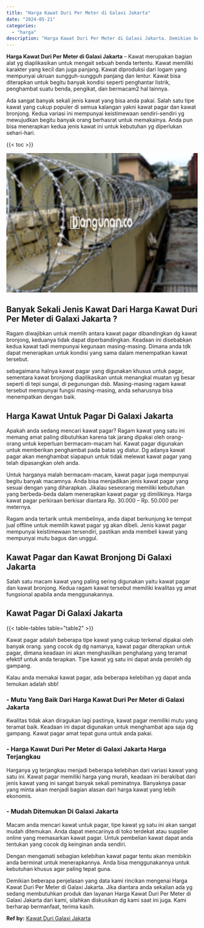 ```yaml
---
title: "Harga Kawat Duri Per Meter di Galaxi Jakarta"
date: "2024-05-21"
categories: 
  - "harga"
description: "Harga Kawat Duri Per Meter di Galaxi Jakarta. Demikian beberapa penjelasan yang data kami rincikan mengenai Harga Kawat Duri Per Meter di Galaxi Jakarta. Jik..."
---
```


**Harga Kawat Duri Per Meter di Galaxi Jakarta** – Kawat merupakan bagian alat yg diaplikasikan untuk mengait sebuah benda tertentu. Kawat memiliki karakter yang kecil dan juga panjang. Kawat diproduksi dari logam yang mempunyai ukruan sungguh-sungguh panjang dan lentur. Kawat bisa diterapkan untuk begitu banyak kondisi seperti penghantar listrik, penghambat suatu benda, pengikat, dan bermacam2 hal lainnya.

Ada sangat banyak sekali jenis kawat yang bisa anda pakai. Salah satu tipe kawat yang cukup populer di semua kalangan yakni kawat pagar dan kawat bronjong. Kedua variasi ini mempunyai keistimewaan sendiri-sendiri yg mewujudkan begitu banyak orang berhasrat untuk memakainya. Anda pun bisa menerapkan kedua jenis kawat ini untuk kebutuhan yg diperlukan sehari-hari.

{{< toc >}}

![Harga Kawat Duri Per Meter di Galaxi Jakarta](/images/jual-kawat-murah49.png)

## Banyak Sekali Jenis Kawat Dari Harga Kawat Duri Per Meter di Galaxi Jakarta ?

Ragam diwajibkan untuk memlih antara kawat pagar dibandingkan dg kawat bronjong, keduanya tidak dapat diperbandingkan. Keadaan ini disebabkan kedua kawat tadi mempunyai kegunaan masing-masing. Dimana anda tdk dapat menerapkan untuk kondisi yang sama dalam menempatkan kawat tersebut.

sebagaimana halnya kawat pagar yang digunakan khusus untuk pagar, sementara kawat bronjong diaplikasikan untuk menangkal muatan yg besar seperti di tepi sungai, di pegunungan dsb. Masing-masing ragam kawat tersebut mempunyai fungsi masing-masing, anda seharusnya bisa menempatkan dengan baik.

## Harga Kawat Untuk Pagar Di Galaxi Jakarta

Apakah anda sedang mencari kawat pagar? Ragam kawat yang satu ini memang amat paling dibutuhkan karena tak jarang dipakai oleh orang-orang untuk keperluan bermacam-macam hal. Kawat pagar digunakan untuk memberikan penghambat pada batas yg diatur. Dg adanya kawat pagar akan menghambat siapapun untuk tidak melewat kawat pagar yang telah dipasangkan oleh anda.

Untuk harganya malah bermacam-macam, kawat pagar juga mempunyai begitu banyak macamnya. Anda bisa menjadikan jenis kawat pagar yang sesuai dengan yang diharapkan. Jikalau seseorang memiliki kebutuhan yang berbeda-beda dalam menerapkan kawat pagar yg dimilikinya. Harga kawat pagar perkiraan berkisar diantara Rp. 30.000 – Rp. 50.000 per meternya.

Ragam anda tertarik untuk membelinya, anda dapat berkunjung ke tempat jual offline untuk memilih kawat pagar yg akan dibeli. Jenis kawat pagar mempunyai keistimewaan tersendiri, pastikan anda membeli kawat yang mempunyai mutu bagus dan unggul.

## Kawat Pagar dan Kawat Bronjong Di Galaxi Jakarta

Salah satu macam kawat yang paling sering digunakan yaitu kawat pagar dan kawat bronjong. Kedua ragam kawat tersebut memiliki kwalitas yg amat fungsional apabila anda menggunakannya.

## Kawat Pagar Di Galaxi Jakarta

{{< table-tables table="table2" >}}

Kawat pagar adalah beberapa tipe kawat yang cukup terkenal dipakai oleh banyak orang. yang cocok dg dg namanya, kawat pagar diterapkan untuk pagar, dimana keadaan ini akan menghasilkan penghalang yang teramat efektif untuk anda terapkan. Tipe kawat yg satu ini dapat anda peroleh dg gampang.

Kalau anda memakai kawat pagar, ada beberapa kelebihan yg dapat anda temukan adalah sbb!

### \- Mutu Yang Baik Dari Harga Kawat Duri Per Meter di Galaxi Jakarta

Kwalitas tidak akan diragukan lagi pastinya, kawat pagar memiliki mutu yang teramat baik. Keadaan ini dapat digunakan untuk menghambat apa saja dg gampang. Kawat pagar amat tepat guna untuk anda pakai.

### \- Harga Kawat Duri Per Meter di Galaxi Jakarta Harga Terjangkau

Harganya yg terjangkau menjadi beberapa kelebihan dari variasi kawat yang satu ini. Kawat pagar memiliki harga yang murah, keadaan ini berakibat dari jenis kawat yang ini sangat banyak sekali peminatnya. Banyaknya pasar yang minta akan menjadi bagian alasan dari harga kawat yang lebih ekonomis.

### \- Mudah Ditemukan Di Galaxi Jakarta

Macam anda mencari kawat untuk pagar, tipe kawat yg satu ini akan sangat mudah ditemukan. Anda dapat mencarinya di toko terdekat atau supplier online yang memasarkan kawat pagar. Untuk pembelian kawat dapat anda tentukan yang cocok dg keinginan anda sendiri.

Dengan mengamati sebagian kelebihan kawat pagar tentu akan membikin anda berminat untuk menerapkannya. Anda bisa menggunakannya untuk kebutuhan khusus agar paling tepat guna.

Demikian beberapa penjelasan yang data kami rincikan mengenai Harga Kawat Duri Per Meter di Galaxi Jakarta. Jika diantara anda sekalian ada yg sedang membutuhkan produk dan layanan Harga Kawat Duri Per Meter di Galaxi Jakarta dari kami, silahkan diskusikan dg kami saat ini juga. Kami berharap bermanfaat, terima kasih.

**Ref by:** [Kawat Duri Galaxi Jakarta](https://id.wikipedia.org/wiki/Kawat)
